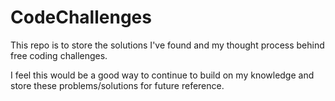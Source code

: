 # CodeChallenges
This repo is to store the solutions I've found and my thought process behind free coding challenges.

I feel this would be a good way to continue to build on my knowledge and store these problems/solutions for future reference.

